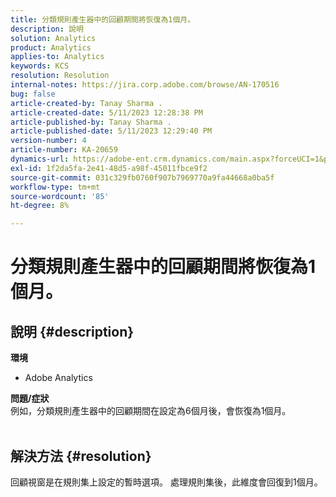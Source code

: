 ```yaml
---
title: 分類規則產生器中的回顧期間將恢復為1個月。
description: 說明
solution: Analytics
product: Analytics
applies-to: Analytics
keywords: KCS
resolution: Resolution
internal-notes: https://jira.corp.adobe.com/browse/AN-170516
bug: false
article-created-by: Tanay Sharma .
article-created-date: 5/11/2023 12:28:38 PM
article-published-by: Tanay Sharma .
article-published-date: 5/11/2023 12:29:40 PM
version-number: 4
article-number: KA-20659
dynamics-url: https://adobe-ent.crm.dynamics.com/main.aspx?forceUCI=1&pagetype=entityrecord&etn=knowledgearticle&id=37b76156-f7ef-ed11-8849-6045bd006079
exl-id: 1f2da5fa-2e41-48d5-a98f-45011fbce9f2
source-git-commit: 031c329fb0760f907b7969770a9fa44668a0ba5f
workflow-type: tm+mt
source-wordcount: '85'
ht-degree: 8%

---
```


# 分類規則產生器中的回顧期間將恢復為1個月。

## 說明 {#description}

<b>環境</b>
- Adobe Analytics

<b>問題/症狀</b><br>例如，分類規則產生器中的回顧期間在設定為6個月後，會恢復為1個月。
<br> 

## 解決方法 {#resolution}


回顧視窗是在規則集上設定的暫時選項。 處理規則集後，此維度會回復到1個月。
